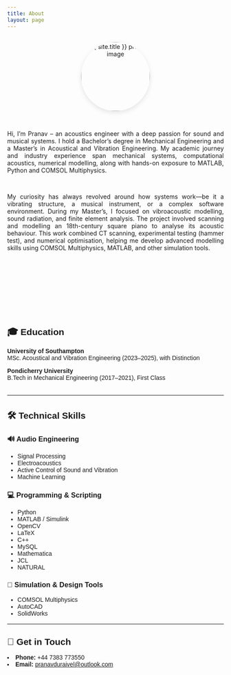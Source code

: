 ```yaml
---
title: About
layout: page
---
```


<div class="about-wrapper" style="display: flex; flex-direction: column; align-items: center; gap: 1rem; text-align: center; max-width: 800px; margin: 0 auto;">

  <img 
    class="profile-about" 
    src="{% if site.external-image %}{{ site.picture }}{% else %}{{ site.url }}/{{ site.picture }}{% endif %}" 
    alt="{{ site.title }} profile image"
    style="width: 160px; height: 160px; object-fit: cover; border-radius: 50%; box-shadow: 0 4px 12px rgba(0,0,0,0.1);" 
    loading="lazy"
  />
  
<p style="text-align: justify;">	Hi, I’m Pranav – an acoustics engineer with a deep passion for sound and musical systems. I hold a Bachelor’s degree in Mechanical Engineering and a Master’s in Acoustical and Vibration Engineering. My academic journey and industry experience span mechanical systems, computational acoustics, numerical modelling, along with hands-on exposure to MATLAB, Python and COMSOL Multiphysics.</p>

<p style="text-align: justify;">My curiosity has always revolved around how systems work—be it a vibrating structure, a musical instrument, or a complex software environment. During my Master’s, I focused on vibroacoustic modelling, sound radiation, and finite element analysis. The project involved scanning and modelling an 18th-century square piano to analyse its acoustic behaviour. This work combined CT scanning, experimental testing (hammer test), and numerical optimisation, helping me develop advanced modelling skills using COMSOL Multiphysics, MATLAB, and other simulation tools.</p>

  <hr style="margin: 2.5rem 0;" />

 <div style="width: 100%; padding: 1rem 2rem; font-family: sans-serif; text-align: left;">

  <h2 style="margin-bottom: 1rem;">🎓 Education</h2>

  <p>
    <strong>University of Southampton</strong><br>
    MSc. Acoustical and Vibration Engineering (2023–2025), with Distinction
  </p>

  <p>
    <strong>Pondicherry University</strong><br>
    B.Tech in Mechanical Engineering (2017–2021), First Class
  </p>

  <hr style="margin: 2rem 0;" />

  <h2 style="margin-bottom: 1rem;">🛠️ Technical Skills</h2>

  <h3>🔊 Audio Engineering</h3>
  <ul>
    <li>Signal Processing</li>
    <li>Electroacoustics</li>
    <li>Active Control of Sound and Vibration</li>
    <li>Machine Learning</li>
  </ul>

  <h3>💻 Programming & Scripting</h3>
  <ul>
    <li>Python</li>
    <li>MATLAB / Simulink</li>
    <li>OpenCV</li>
    <li>LaTeX</li>
    <li>C++</li>
    <li>MySQL</li>
    <li>Mathematica</li>
    <li>JCL</li>
    <li>NATURAL</li>
  </ul>

  <h3>🧰 Simulation & Design Tools</h3>
  <ul>
    <li>COMSOL Multiphysics</li>
    <li>AutoCAD</li>
    <li>SolidWorks</li>
  </ul>

  <hr style="margin: 1rem 0;" />

  <h2 style="margin-bottom: 1rem;">💬 Get in Touch</h2>

  <li><strong>Phone:</strong> +44 7383 773550</li>
  <li><strong>Email:</strong> <a href="mailto:pranavduraivel@outlook.com">pranavduraivel@outlook.com</a></li>

</div>
